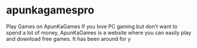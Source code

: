 # apunkagamespro
Play Games on ApunKaGames  If you love PC gaming but don’t want to spend a lot of money, ApunKaGames is a website where you can easily play and download free games. It has been around for y
